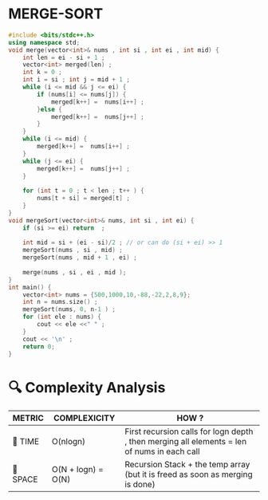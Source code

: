 # MERGE-SORT
```cpp
#include <bits/stdc++.h>
using namespace std;
void merge(vector<int>& nums , int si , int ei , int mid) {
    int len = ei - si + 1 ;
    vector<int> merged(len) ;
    int k = 0 ;
    int i = si ; int j = mid + 1 ;
    while (i <= mid && j <= ei) {
        if (nums[i] <= nums[j]) {
            merged[k++] =  nums[i++] ;
        }else {
            merged[k++] =  nums[j++] ;
        }
    }
    while (i <= mid) {
        merged[k++] =  nums[i++] ;
    }
    while (j <= ei) {
        merged[k++] =  nums[j++] ;
    }
    
    for (int t = 0 ; t < len ; t++ ) {
        nums[t + si] = merged[t] ;
    }
}
void mergeSort(vector<int>& nums, int si , int ei) {
    if (si >= ei) return  ;
    
    int mid = si + (ei - si)/2 ; // or can do (si + ei) >> 1
    mergeSort(nums , si , mid) ;
    mergeSort(nums , mid + 1 , ei) ;
    
    merge(nums , si , ei , mid );
}
int main() {
	vector<int> nums = {500,1000,10,-88,-22,2,8,9};
	int n = nums.size() ;
	mergeSort(nums, 0, n-1 ) ;
	for (int ele : nums) {
	    cout << ele <<" " ;
	}
	cout << '\n' ;
	return 0;
}
```

# 🔍 Complexity Analysis

| METRIC   | COMPLEXICITY  |    HOW ? |
|-----------|-------------|------------|
| 🧭 TIME  |   O(nlogn)    |   First recursion calls for logn depth , then merging all elements = len of nums in each call |
| 🧠 SPACE |   O(N + logn) = O(N)     |   Recursion Stack + the temp array (but it is freed as soon as merging is done) |

